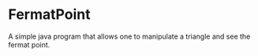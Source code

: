 # FermatPoint
A simple java program that allows one to manipulate a triangle and see the fermat point.
